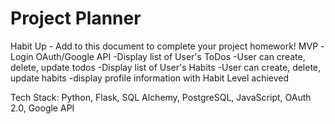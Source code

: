 # Project Planner

Habit Up -
Add to this document to complete your project homework!
MVP
-Login OAuth/Google API
-Display list of User's ToDos
-User can create, delete, update todos
-Display list of User's Habits
-User can create, delete, update habits
-display profile information with Habit Level achieved

Tech Stack: Python, Flask, SQL Alchemy, PostgreSQL, JavaScript, OAuth 2.0, Google API
